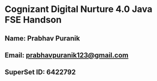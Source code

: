 # Cognizant Digital Nurture 4.0 Java FSE Handson

## Name: Prabhav Puranik
## Email: prabhavpuranik123@gmail.com
## SuperSet ID: 6422792

